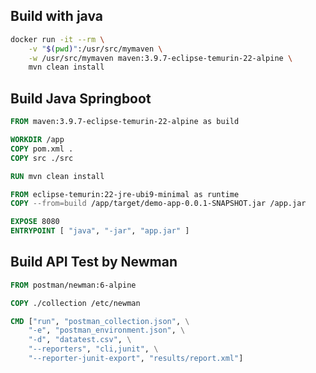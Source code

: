 
## Build with java

```bash
docker run -it --rm \
    -v "$(pwd)":/usr/src/mymaven \
    -w /usr/src/mymaven maven:3.9.7-eclipse-temurin-22-alpine \
    mvn clean install
```


## Build Java Springboot 

```Dockerfile
FROM maven:3.9.7-eclipse-temurin-22-alpine as build

WORKDIR /app
COPY pom.xml .
COPY src ./src

RUN mvn clean install

FROM eclipse-temurin:22-jre-ubi9-minimal as runtime
COPY --from=build /app/target/demo-app-0.0.1-SNAPSHOT.jar /app.jar

EXPOSE 8080
ENTRYPOINT [ "java", "-jar", "app.jar" ]
```

## Build API Test by Newman

```Dockerfile
FROM postman/newman:6-alpine

COPY ./collection /etc/newman

CMD ["run", "postman_collection.json", \
    "-e", "postman_environment.json", \
    "-d", "datatest.csv", \
    "--reporters", "cli,junit", \
    "--reporter-junit-export", "results/report.xml"]
```


